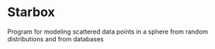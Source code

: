 # Starbox
Program for modeling scattered data points in a sphere from random distributions and from databases
